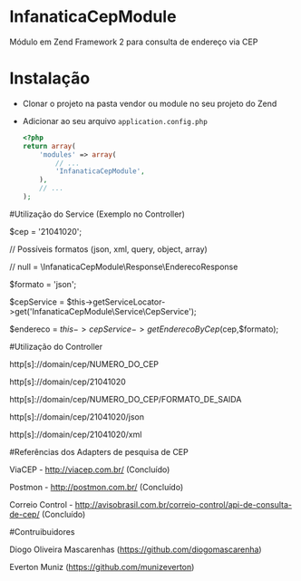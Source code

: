 # InfanaticaCepModule

Módulo em Zend Framework 2 para consulta de endereço via CEP

# Instalação

- Clonar o projeto na pasta vendor ou module no seu projeto do Zend
- Adicionar ao seu arquivo `application.config.php` 

    ```php
    <?php
    return array(
        'modules' => array(
            // ...
            'InfanaticaCepModule',
        ),
        // ...
    );
    ```

#Utilização do Service (Exemplo no Controller)

$cep = '21041020';

// Possíveis formatos (json, xml, query, object, array) 

// null = \InfanaticaCepModule\Response\EnderecoResponse

$formato = 'json'; 

$cepService = $this->getServiceLocator->get('InfanaticaCepModule\Service\CepService');

$endereco = $this->cepService->getEnderecoByCep($cep,$formato);

#Utilização do Controller

http[s]://domain/cep/NUMERO_DO_CEP</div>

http[s]://domain/cep/21041020</div>

http[s]://domain/cep/NUMERO_DO_CEP/FORMATO_DE_SAIDA</div>

http[s]://domain/cep/21041020/json

http[s]://domain/cep/21041020/xml

#Referências dos Adapters de pesquisa de CEP

ViaCEP - http://viacep.com.br/ (Concluído)

Postmon - http://postmon.com.br/ (Concluído)

Correio Control - http://avisobrasil.com.br/correio-control/api-de-consulta-de-cep/ (Concluído)

#Contruibuidores

Diogo Oliveira Mascarenhas (https://github.com/diogomascarenha)

Everton Muniz (https://github.com/munizeverton)